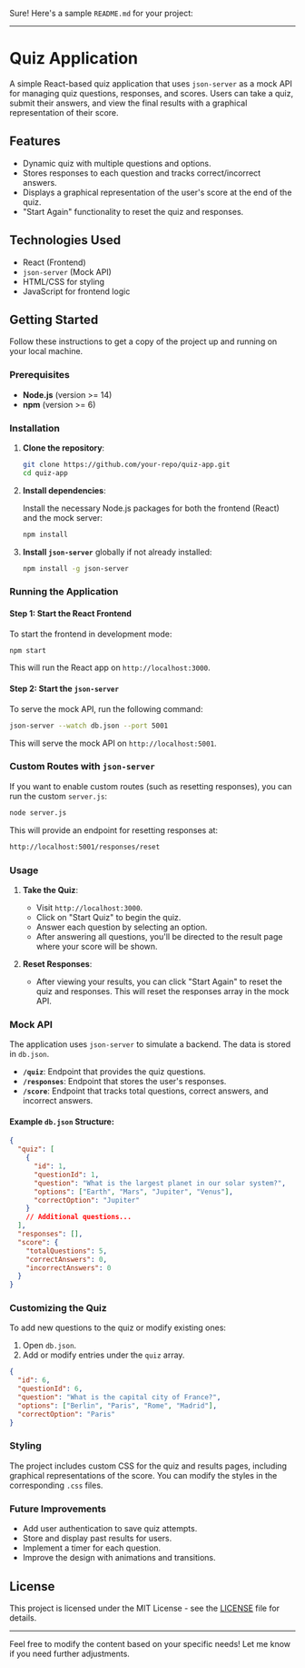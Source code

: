 Sure! Here's a sample `README.md` for your project:

---

# Quiz Application

A simple React-based quiz application that uses `json-server` as a mock API for managing quiz questions, responses, and scores. Users can take a quiz, submit their answers, and view the final results with a graphical representation of their score.

## Features

- Dynamic quiz with multiple questions and options.
- Stores responses to each question and tracks correct/incorrect answers.
- Displays a graphical representation of the user's score at the end of the quiz.
- "Start Again" functionality to reset the quiz and responses.

## Technologies Used

- React (Frontend)
- `json-server` (Mock API)
- HTML/CSS for styling
- JavaScript for frontend logic

## Getting Started

Follow these instructions to get a copy of the project up and running on your local machine.

### Prerequisites

- **Node.js** (version >= 14)
- **npm** (version >= 6)

### Installation

1. **Clone the repository**:

   ```bash
   git clone https://github.com/your-repo/quiz-app.git
   cd quiz-app
   ```

2. **Install dependencies**:

   Install the necessary Node.js packages for both the frontend (React) and the mock server:

   ```bash
   npm install
   ```

3. **Install `json-server`** globally if not already installed:

   ```bash
   npm install -g json-server
   ```

### Running the Application

#### Step 1: Start the React Frontend

To start the frontend in development mode:

```bash
npm start
```

This will run the React app on `http://localhost:3000`.

#### Step 2: Start the `json-server`

To serve the mock API, run the following command:

```bash
json-server --watch db.json --port 5001
```

This will serve the mock API on `http://localhost:5001`.

### Custom Routes with `json-server`

If you want to enable custom routes (such as resetting responses), you can run the custom `server.js`:

```bash
node server.js
```

This will provide an endpoint for resetting responses at:

```bash
http://localhost:5001/responses/reset
```

### Usage

1. **Take the Quiz**:
   - Visit `http://localhost:3000`.
   - Click on "Start Quiz" to begin the quiz.
   - Answer each question by selecting an option.
   - After answering all questions, you'll be directed to the result page where your score will be shown.

2. **Reset Responses**:
   - After viewing your results, you can click "Start Again" to reset the quiz and responses. This will reset the responses array in the mock API.

### Mock API

The application uses `json-server` to simulate a backend. The data is stored in `db.json`.

- **`/quiz`**: Endpoint that provides the quiz questions.
- **`/responses`**: Endpoint that stores the user's responses.
- **`/score`**: Endpoint that tracks total questions, correct answers, and incorrect answers.

#### Example `db.json` Structure:

```json
{
  "quiz": [
    {
      "id": 1,
      "questionId": 1,
      "question": "What is the largest planet in our solar system?",
      "options": ["Earth", "Mars", "Jupiter", "Venus"],
      "correctOption": "Jupiter"
    }
    // Additional questions...
  ],
  "responses": [],
  "score": {
    "totalQuestions": 5,
    "correctAnswers": 0,
    "incorrectAnswers": 0
  }
}
```

### Customizing the Quiz

To add new questions to the quiz or modify existing ones:

1. Open `db.json`.
2. Add or modify entries under the `quiz` array.

```json
{
  "id": 6,
  "questionId": 6,
  "question": "What is the capital city of France?",
  "options": ["Berlin", "Paris", "Rome", "Madrid"],
  "correctOption": "Paris"
}
```

### Styling

The project includes custom CSS for the quiz and results pages, including graphical representations of the score. You can modify the styles in the corresponding `.css` files.

### Future Improvements

- Add user authentication to save quiz attempts.
- Store and display past results for users.
- Implement a timer for each question.
- Improve the design with animations and transitions.

## License

This project is licensed under the MIT License - see the [LICENSE](LICENSE) file for details.

---

Feel free to modify the content based on your specific needs! Let me know if you need further adjustments.